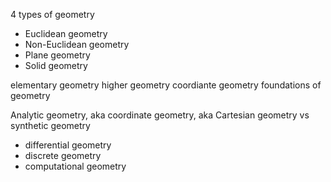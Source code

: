 

4 types of geometry
- Euclidean geometry
- Non-Euclidean geometry
- Plane geometry
- Solid geometry


elementary geometry
higher geometry
coordiante geometry
foundations of geometry

Analytic geometry, aka coordinate geometry, aka Cartesian geometry
vs synthetic geometry

- differential geometry
- discrete geometry
- computational geometry
